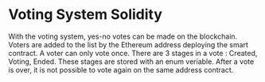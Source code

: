 # Voting System Solidity
With the voting system, yes-no votes can be made on the blockchain. Voters are added to the list by the Ethereum address deploying the smart contract. A voter can only vote once. There are 3 stages in a vote : Created, Voting, Ended. These stages are stored with an enum veriable. After a vote is over, it is not possible to vote again on the same address contract.

